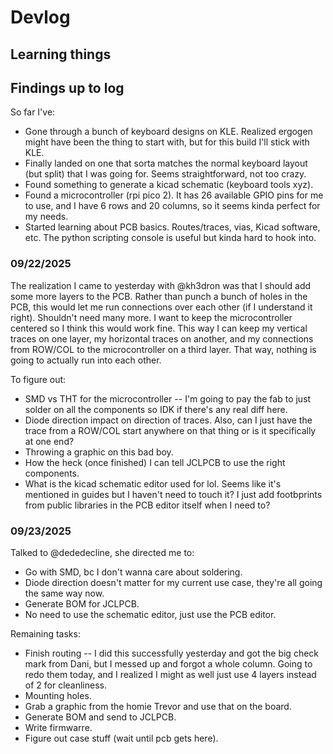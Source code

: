 # Devlog

## Learning things

## Findings up to log

So far I've:
- Gone through a bunch of keyboard designs on KLE. Realized ergogen might have been the thing to start with, but for this build I'll stick with KLE.
- Finally landed on one that sorta matches the normal keyboard layout (but split) that I was going for. Seems straightforward, not too crazy.
- Found something to generate a kicad schematic (keyboard tools xyz).
- Found a microcontroller (rpi pico 2). It has 26 available GPIO pins for me to use, and I have 6 rows and 20 columns, so it seems kinda perfect for my needs. 
- Started learning about PCB basics. Routes/traces, vias, Kicad software, etc. The python scripting console is useful but kinda hard to hook into.

### 09/22/2025

The realization I came to yesterday with @kh3dron was that I should add some more layers to the PCB.
Rather than punch a bunch of holes in the PCB, this would let me run connections over each other (if I understand it right).
Shouldn't need many more. I want to keep the microcontroller centered so I think this would work fine. This way I can keep my vertical traces on one layer, my horizontal traces on another,
and my connections from ROW/COL to the microcontroller on a third layer. That way, nothing is going to actually run into each other.

To figure out:
- SMD vs THT for the microcontroller -- I'm going to pay the fab to just solder on all the components so IDK if there's any real diff here.
- Diode direction impact on direction of traces. Also, can I just have the trace from a ROW/COL start anywhere on that thing or is it specifically at one end?
- Throwing a graphic on this bad boy.
- How the heck (once finished) I can tell JCLPCB to use the right components. 
- What is the kicad schematic editor used for lol. Seems like it's mentioned in guides but I haven't need to touch it? I just add footbprints from public libraries in the PCB editor itself when I need to? 

### 09/23/2025
Talked to @dededecline, she directed me to:
- Go with SMD, bc I don't wanna care about soldering.
- Diode direction doesn't matter for my current use case, they're all going the same way now.
- Generate BOM for JCLPCB.
- No need to use the schematic editor, just use the PCB editor.

Remaining tasks:
- Finish routing -- I did this successfully yesterday and got the big check mark from Dani, but I messed up and forgot a whole column. Going to redo them today, and I realized I might as well just use 4 layers instead of 2 for cleanliness.
- Mounting holes.
- Grab a graphic from the homie Trevor and use that on the board.
- Generate BOM and send to JCLPCB.
- Write firmwarre.
- Figure out case stuff (wait until pcb gets here).

